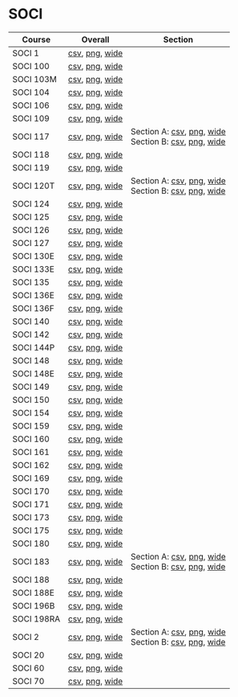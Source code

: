 # SOCI

| Course | Overall | Section |
| ------ | ------- | ------- |
| SOCI 1 | [csv](https://github.com/UCSD-Historical-Enrollment-Data/2025Winter/blob/main/overall/SOCI%201.csv), [png](https://raw.githubusercontent.com/UCSD-Historical-Enrollment-Data/2025Winter/main/plot_overall/SOCI%201.png), [wide](https://raw.githubusercontent.com/UCSD-Historical-Enrollment-Data/2025Winter/main/plot_overall_wide/SOCI%201.png) |  |
| SOCI 100 | [csv](https://github.com/UCSD-Historical-Enrollment-Data/2025Winter/blob/main/overall/SOCI%20100.csv), [png](https://raw.githubusercontent.com/UCSD-Historical-Enrollment-Data/2025Winter/main/plot_overall/SOCI%20100.png), [wide](https://raw.githubusercontent.com/UCSD-Historical-Enrollment-Data/2025Winter/main/plot_overall_wide/SOCI%20100.png) |  |
| SOCI 103M | [csv](https://github.com/UCSD-Historical-Enrollment-Data/2025Winter/blob/main/overall/SOCI%20103M.csv), [png](https://raw.githubusercontent.com/UCSD-Historical-Enrollment-Data/2025Winter/main/plot_overall/SOCI%20103M.png), [wide](https://raw.githubusercontent.com/UCSD-Historical-Enrollment-Data/2025Winter/main/plot_overall_wide/SOCI%20103M.png) |  |
| SOCI 104 | [csv](https://github.com/UCSD-Historical-Enrollment-Data/2025Winter/blob/main/overall/SOCI%20104.csv), [png](https://raw.githubusercontent.com/UCSD-Historical-Enrollment-Data/2025Winter/main/plot_overall/SOCI%20104.png), [wide](https://raw.githubusercontent.com/UCSD-Historical-Enrollment-Data/2025Winter/main/plot_overall_wide/SOCI%20104.png) |  |
| SOCI 106 | [csv](https://github.com/UCSD-Historical-Enrollment-Data/2025Winter/blob/main/overall/SOCI%20106.csv), [png](https://raw.githubusercontent.com/UCSD-Historical-Enrollment-Data/2025Winter/main/plot_overall/SOCI%20106.png), [wide](https://raw.githubusercontent.com/UCSD-Historical-Enrollment-Data/2025Winter/main/plot_overall_wide/SOCI%20106.png) |  |
| SOCI 109 | [csv](https://github.com/UCSD-Historical-Enrollment-Data/2025Winter/blob/main/overall/SOCI%20109.csv), [png](https://raw.githubusercontent.com/UCSD-Historical-Enrollment-Data/2025Winter/main/plot_overall/SOCI%20109.png), [wide](https://raw.githubusercontent.com/UCSD-Historical-Enrollment-Data/2025Winter/main/plot_overall_wide/SOCI%20109.png) |  |
| SOCI 117 | [csv](https://github.com/UCSD-Historical-Enrollment-Data/2025Winter/blob/main/overall/SOCI%20117.csv), [png](https://raw.githubusercontent.com/UCSD-Historical-Enrollment-Data/2025Winter/main/plot_overall/SOCI%20117.png), [wide](https://raw.githubusercontent.com/UCSD-Historical-Enrollment-Data/2025Winter/main/plot_overall_wide/SOCI%20117.png) | Section A: [csv](https://github.com/UCSD-Historical-Enrollment-Data/2025Winter/blob/main/section/SOCI%20117_A.csv), [png](https://raw.githubusercontent.com/UCSD-Historical-Enrollment-Data/2025Winter/main/plot_section/SOCI%20117_A.png), [wide](https://raw.githubusercontent.com/UCSD-Historical-Enrollment-Data/2025Winter/main/plot_section_wide/SOCI%20117_A.png)<br>Section B: [csv](https://github.com/UCSD-Historical-Enrollment-Data/2025Winter/blob/main/section/SOCI%20117_B.csv), [png](https://raw.githubusercontent.com/UCSD-Historical-Enrollment-Data/2025Winter/main/plot_section/SOCI%20117_B.png), [wide](https://raw.githubusercontent.com/UCSD-Historical-Enrollment-Data/2025Winter/main/plot_section_wide/SOCI%20117_B.png) |
| SOCI 118 | [csv](https://github.com/UCSD-Historical-Enrollment-Data/2025Winter/blob/main/overall/SOCI%20118.csv), [png](https://raw.githubusercontent.com/UCSD-Historical-Enrollment-Data/2025Winter/main/plot_overall/SOCI%20118.png), [wide](https://raw.githubusercontent.com/UCSD-Historical-Enrollment-Data/2025Winter/main/plot_overall_wide/SOCI%20118.png) |  |
| SOCI 119 | [csv](https://github.com/UCSD-Historical-Enrollment-Data/2025Winter/blob/main/overall/SOCI%20119.csv), [png](https://raw.githubusercontent.com/UCSD-Historical-Enrollment-Data/2025Winter/main/plot_overall/SOCI%20119.png), [wide](https://raw.githubusercontent.com/UCSD-Historical-Enrollment-Data/2025Winter/main/plot_overall_wide/SOCI%20119.png) |  |
| SOCI 120T | [csv](https://github.com/UCSD-Historical-Enrollment-Data/2025Winter/blob/main/overall/SOCI%20120T.csv), [png](https://raw.githubusercontent.com/UCSD-Historical-Enrollment-Data/2025Winter/main/plot_overall/SOCI%20120T.png), [wide](https://raw.githubusercontent.com/UCSD-Historical-Enrollment-Data/2025Winter/main/plot_overall_wide/SOCI%20120T.png) | Section A: [csv](https://github.com/UCSD-Historical-Enrollment-Data/2025Winter/blob/main/section/SOCI%20120T_A.csv), [png](https://raw.githubusercontent.com/UCSD-Historical-Enrollment-Data/2025Winter/main/plot_section/SOCI%20120T_A.png), [wide](https://raw.githubusercontent.com/UCSD-Historical-Enrollment-Data/2025Winter/main/plot_section_wide/SOCI%20120T_A.png)<br>Section B: [csv](https://github.com/UCSD-Historical-Enrollment-Data/2025Winter/blob/main/section/SOCI%20120T_B.csv), [png](https://raw.githubusercontent.com/UCSD-Historical-Enrollment-Data/2025Winter/main/plot_section/SOCI%20120T_B.png), [wide](https://raw.githubusercontent.com/UCSD-Historical-Enrollment-Data/2025Winter/main/plot_section_wide/SOCI%20120T_B.png) |
| SOCI 124 | [csv](https://github.com/UCSD-Historical-Enrollment-Data/2025Winter/blob/main/overall/SOCI%20124.csv), [png](https://raw.githubusercontent.com/UCSD-Historical-Enrollment-Data/2025Winter/main/plot_overall/SOCI%20124.png), [wide](https://raw.githubusercontent.com/UCSD-Historical-Enrollment-Data/2025Winter/main/plot_overall_wide/SOCI%20124.png) |  |
| SOCI 125 | [csv](https://github.com/UCSD-Historical-Enrollment-Data/2025Winter/blob/main/overall/SOCI%20125.csv), [png](https://raw.githubusercontent.com/UCSD-Historical-Enrollment-Data/2025Winter/main/plot_overall/SOCI%20125.png), [wide](https://raw.githubusercontent.com/UCSD-Historical-Enrollment-Data/2025Winter/main/plot_overall_wide/SOCI%20125.png) |  |
| SOCI 126 | [csv](https://github.com/UCSD-Historical-Enrollment-Data/2025Winter/blob/main/overall/SOCI%20126.csv), [png](https://raw.githubusercontent.com/UCSD-Historical-Enrollment-Data/2025Winter/main/plot_overall/SOCI%20126.png), [wide](https://raw.githubusercontent.com/UCSD-Historical-Enrollment-Data/2025Winter/main/plot_overall_wide/SOCI%20126.png) |  |
| SOCI 127 | [csv](https://github.com/UCSD-Historical-Enrollment-Data/2025Winter/blob/main/overall/SOCI%20127.csv), [png](https://raw.githubusercontent.com/UCSD-Historical-Enrollment-Data/2025Winter/main/plot_overall/SOCI%20127.png), [wide](https://raw.githubusercontent.com/UCSD-Historical-Enrollment-Data/2025Winter/main/plot_overall_wide/SOCI%20127.png) |  |
| SOCI 130E | [csv](https://github.com/UCSD-Historical-Enrollment-Data/2025Winter/blob/main/overall/SOCI%20130E.csv), [png](https://raw.githubusercontent.com/UCSD-Historical-Enrollment-Data/2025Winter/main/plot_overall/SOCI%20130E.png), [wide](https://raw.githubusercontent.com/UCSD-Historical-Enrollment-Data/2025Winter/main/plot_overall_wide/SOCI%20130E.png) |  |
| SOCI 133E | [csv](https://github.com/UCSD-Historical-Enrollment-Data/2025Winter/blob/main/overall/SOCI%20133E.csv), [png](https://raw.githubusercontent.com/UCSD-Historical-Enrollment-Data/2025Winter/main/plot_overall/SOCI%20133E.png), [wide](https://raw.githubusercontent.com/UCSD-Historical-Enrollment-Data/2025Winter/main/plot_overall_wide/SOCI%20133E.png) |  |
| SOCI 135 | [csv](https://github.com/UCSD-Historical-Enrollment-Data/2025Winter/blob/main/overall/SOCI%20135.csv), [png](https://raw.githubusercontent.com/UCSD-Historical-Enrollment-Data/2025Winter/main/plot_overall/SOCI%20135.png), [wide](https://raw.githubusercontent.com/UCSD-Historical-Enrollment-Data/2025Winter/main/plot_overall_wide/SOCI%20135.png) |  |
| SOCI 136E | [csv](https://github.com/UCSD-Historical-Enrollment-Data/2025Winter/blob/main/overall/SOCI%20136E.csv), [png](https://raw.githubusercontent.com/UCSD-Historical-Enrollment-Data/2025Winter/main/plot_overall/SOCI%20136E.png), [wide](https://raw.githubusercontent.com/UCSD-Historical-Enrollment-Data/2025Winter/main/plot_overall_wide/SOCI%20136E.png) |  |
| SOCI 136F | [csv](https://github.com/UCSD-Historical-Enrollment-Data/2025Winter/blob/main/overall/SOCI%20136F.csv), [png](https://raw.githubusercontent.com/UCSD-Historical-Enrollment-Data/2025Winter/main/plot_overall/SOCI%20136F.png), [wide](https://raw.githubusercontent.com/UCSD-Historical-Enrollment-Data/2025Winter/main/plot_overall_wide/SOCI%20136F.png) |  |
| SOCI 140 | [csv](https://github.com/UCSD-Historical-Enrollment-Data/2025Winter/blob/main/overall/SOCI%20140.csv), [png](https://raw.githubusercontent.com/UCSD-Historical-Enrollment-Data/2025Winter/main/plot_overall/SOCI%20140.png), [wide](https://raw.githubusercontent.com/UCSD-Historical-Enrollment-Data/2025Winter/main/plot_overall_wide/SOCI%20140.png) |  |
| SOCI 142 | [csv](https://github.com/UCSD-Historical-Enrollment-Data/2025Winter/blob/main/overall/SOCI%20142.csv), [png](https://raw.githubusercontent.com/UCSD-Historical-Enrollment-Data/2025Winter/main/plot_overall/SOCI%20142.png), [wide](https://raw.githubusercontent.com/UCSD-Historical-Enrollment-Data/2025Winter/main/plot_overall_wide/SOCI%20142.png) |  |
| SOCI 144P | [csv](https://github.com/UCSD-Historical-Enrollment-Data/2025Winter/blob/main/overall/SOCI%20144P.csv), [png](https://raw.githubusercontent.com/UCSD-Historical-Enrollment-Data/2025Winter/main/plot_overall/SOCI%20144P.png), [wide](https://raw.githubusercontent.com/UCSD-Historical-Enrollment-Data/2025Winter/main/plot_overall_wide/SOCI%20144P.png) |  |
| SOCI 148 | [csv](https://github.com/UCSD-Historical-Enrollment-Data/2025Winter/blob/main/overall/SOCI%20148.csv), [png](https://raw.githubusercontent.com/UCSD-Historical-Enrollment-Data/2025Winter/main/plot_overall/SOCI%20148.png), [wide](https://raw.githubusercontent.com/UCSD-Historical-Enrollment-Data/2025Winter/main/plot_overall_wide/SOCI%20148.png) |  |
| SOCI 148E | [csv](https://github.com/UCSD-Historical-Enrollment-Data/2025Winter/blob/main/overall/SOCI%20148E.csv), [png](https://raw.githubusercontent.com/UCSD-Historical-Enrollment-Data/2025Winter/main/plot_overall/SOCI%20148E.png), [wide](https://raw.githubusercontent.com/UCSD-Historical-Enrollment-Data/2025Winter/main/plot_overall_wide/SOCI%20148E.png) |  |
| SOCI 149 | [csv](https://github.com/UCSD-Historical-Enrollment-Data/2025Winter/blob/main/overall/SOCI%20149.csv), [png](https://raw.githubusercontent.com/UCSD-Historical-Enrollment-Data/2025Winter/main/plot_overall/SOCI%20149.png), [wide](https://raw.githubusercontent.com/UCSD-Historical-Enrollment-Data/2025Winter/main/plot_overall_wide/SOCI%20149.png) |  |
| SOCI 150 | [csv](https://github.com/UCSD-Historical-Enrollment-Data/2025Winter/blob/main/overall/SOCI%20150.csv), [png](https://raw.githubusercontent.com/UCSD-Historical-Enrollment-Data/2025Winter/main/plot_overall/SOCI%20150.png), [wide](https://raw.githubusercontent.com/UCSD-Historical-Enrollment-Data/2025Winter/main/plot_overall_wide/SOCI%20150.png) |  |
| SOCI 154 | [csv](https://github.com/UCSD-Historical-Enrollment-Data/2025Winter/blob/main/overall/SOCI%20154.csv), [png](https://raw.githubusercontent.com/UCSD-Historical-Enrollment-Data/2025Winter/main/plot_overall/SOCI%20154.png), [wide](https://raw.githubusercontent.com/UCSD-Historical-Enrollment-Data/2025Winter/main/plot_overall_wide/SOCI%20154.png) |  |
| SOCI 159 | [csv](https://github.com/UCSD-Historical-Enrollment-Data/2025Winter/blob/main/overall/SOCI%20159.csv), [png](https://raw.githubusercontent.com/UCSD-Historical-Enrollment-Data/2025Winter/main/plot_overall/SOCI%20159.png), [wide](https://raw.githubusercontent.com/UCSD-Historical-Enrollment-Data/2025Winter/main/plot_overall_wide/SOCI%20159.png) |  |
| SOCI 160 | [csv](https://github.com/UCSD-Historical-Enrollment-Data/2025Winter/blob/main/overall/SOCI%20160.csv), [png](https://raw.githubusercontent.com/UCSD-Historical-Enrollment-Data/2025Winter/main/plot_overall/SOCI%20160.png), [wide](https://raw.githubusercontent.com/UCSD-Historical-Enrollment-Data/2025Winter/main/plot_overall_wide/SOCI%20160.png) |  |
| SOCI 161 | [csv](https://github.com/UCSD-Historical-Enrollment-Data/2025Winter/blob/main/overall/SOCI%20161.csv), [png](https://raw.githubusercontent.com/UCSD-Historical-Enrollment-Data/2025Winter/main/plot_overall/SOCI%20161.png), [wide](https://raw.githubusercontent.com/UCSD-Historical-Enrollment-Data/2025Winter/main/plot_overall_wide/SOCI%20161.png) |  |
| SOCI 162 | [csv](https://github.com/UCSD-Historical-Enrollment-Data/2025Winter/blob/main/overall/SOCI%20162.csv), [png](https://raw.githubusercontent.com/UCSD-Historical-Enrollment-Data/2025Winter/main/plot_overall/SOCI%20162.png), [wide](https://raw.githubusercontent.com/UCSD-Historical-Enrollment-Data/2025Winter/main/plot_overall_wide/SOCI%20162.png) |  |
| SOCI 169 | [csv](https://github.com/UCSD-Historical-Enrollment-Data/2025Winter/blob/main/overall/SOCI%20169.csv), [png](https://raw.githubusercontent.com/UCSD-Historical-Enrollment-Data/2025Winter/main/plot_overall/SOCI%20169.png), [wide](https://raw.githubusercontent.com/UCSD-Historical-Enrollment-Data/2025Winter/main/plot_overall_wide/SOCI%20169.png) |  |
| SOCI 170 | [csv](https://github.com/UCSD-Historical-Enrollment-Data/2025Winter/blob/main/overall/SOCI%20170.csv), [png](https://raw.githubusercontent.com/UCSD-Historical-Enrollment-Data/2025Winter/main/plot_overall/SOCI%20170.png), [wide](https://raw.githubusercontent.com/UCSD-Historical-Enrollment-Data/2025Winter/main/plot_overall_wide/SOCI%20170.png) |  |
| SOCI 171 | [csv](https://github.com/UCSD-Historical-Enrollment-Data/2025Winter/blob/main/overall/SOCI%20171.csv), [png](https://raw.githubusercontent.com/UCSD-Historical-Enrollment-Data/2025Winter/main/plot_overall/SOCI%20171.png), [wide](https://raw.githubusercontent.com/UCSD-Historical-Enrollment-Data/2025Winter/main/plot_overall_wide/SOCI%20171.png) |  |
| SOCI 173 | [csv](https://github.com/UCSD-Historical-Enrollment-Data/2025Winter/blob/main/overall/SOCI%20173.csv), [png](https://raw.githubusercontent.com/UCSD-Historical-Enrollment-Data/2025Winter/main/plot_overall/SOCI%20173.png), [wide](https://raw.githubusercontent.com/UCSD-Historical-Enrollment-Data/2025Winter/main/plot_overall_wide/SOCI%20173.png) |  |
| SOCI 175 | [csv](https://github.com/UCSD-Historical-Enrollment-Data/2025Winter/blob/main/overall/SOCI%20175.csv), [png](https://raw.githubusercontent.com/UCSD-Historical-Enrollment-Data/2025Winter/main/plot_overall/SOCI%20175.png), [wide](https://raw.githubusercontent.com/UCSD-Historical-Enrollment-Data/2025Winter/main/plot_overall_wide/SOCI%20175.png) |  |
| SOCI 180 | [csv](https://github.com/UCSD-Historical-Enrollment-Data/2025Winter/blob/main/overall/SOCI%20180.csv), [png](https://raw.githubusercontent.com/UCSD-Historical-Enrollment-Data/2025Winter/main/plot_overall/SOCI%20180.png), [wide](https://raw.githubusercontent.com/UCSD-Historical-Enrollment-Data/2025Winter/main/plot_overall_wide/SOCI%20180.png) |  |
| SOCI 183 | [csv](https://github.com/UCSD-Historical-Enrollment-Data/2025Winter/blob/main/overall/SOCI%20183.csv), [png](https://raw.githubusercontent.com/UCSD-Historical-Enrollment-Data/2025Winter/main/plot_overall/SOCI%20183.png), [wide](https://raw.githubusercontent.com/UCSD-Historical-Enrollment-Data/2025Winter/main/plot_overall_wide/SOCI%20183.png) | Section A: [csv](https://github.com/UCSD-Historical-Enrollment-Data/2025Winter/blob/main/section/SOCI%20183_A.csv), [png](https://raw.githubusercontent.com/UCSD-Historical-Enrollment-Data/2025Winter/main/plot_section/SOCI%20183_A.png), [wide](https://raw.githubusercontent.com/UCSD-Historical-Enrollment-Data/2025Winter/main/plot_section_wide/SOCI%20183_A.png)<br>Section B: [csv](https://github.com/UCSD-Historical-Enrollment-Data/2025Winter/blob/main/section/SOCI%20183_B.csv), [png](https://raw.githubusercontent.com/UCSD-Historical-Enrollment-Data/2025Winter/main/plot_section/SOCI%20183_B.png), [wide](https://raw.githubusercontent.com/UCSD-Historical-Enrollment-Data/2025Winter/main/plot_section_wide/SOCI%20183_B.png) |
| SOCI 188 | [csv](https://github.com/UCSD-Historical-Enrollment-Data/2025Winter/blob/main/overall/SOCI%20188.csv), [png](https://raw.githubusercontent.com/UCSD-Historical-Enrollment-Data/2025Winter/main/plot_overall/SOCI%20188.png), [wide](https://raw.githubusercontent.com/UCSD-Historical-Enrollment-Data/2025Winter/main/plot_overall_wide/SOCI%20188.png) |  |
| SOCI 188E | [csv](https://github.com/UCSD-Historical-Enrollment-Data/2025Winter/blob/main/overall/SOCI%20188E.csv), [png](https://raw.githubusercontent.com/UCSD-Historical-Enrollment-Data/2025Winter/main/plot_overall/SOCI%20188E.png), [wide](https://raw.githubusercontent.com/UCSD-Historical-Enrollment-Data/2025Winter/main/plot_overall_wide/SOCI%20188E.png) |  |
| SOCI 196B | [csv](https://github.com/UCSD-Historical-Enrollment-Data/2025Winter/blob/main/overall/SOCI%20196B.csv), [png](https://raw.githubusercontent.com/UCSD-Historical-Enrollment-Data/2025Winter/main/plot_overall/SOCI%20196B.png), [wide](https://raw.githubusercontent.com/UCSD-Historical-Enrollment-Data/2025Winter/main/plot_overall_wide/SOCI%20196B.png) |  |
| SOCI 198RA | [csv](https://github.com/UCSD-Historical-Enrollment-Data/2025Winter/blob/main/overall/SOCI%20198RA.csv), [png](https://raw.githubusercontent.com/UCSD-Historical-Enrollment-Data/2025Winter/main/plot_overall/SOCI%20198RA.png), [wide](https://raw.githubusercontent.com/UCSD-Historical-Enrollment-Data/2025Winter/main/plot_overall_wide/SOCI%20198RA.png) |  |
| SOCI 2 | [csv](https://github.com/UCSD-Historical-Enrollment-Data/2025Winter/blob/main/overall/SOCI%202.csv), [png](https://raw.githubusercontent.com/UCSD-Historical-Enrollment-Data/2025Winter/main/plot_overall/SOCI%202.png), [wide](https://raw.githubusercontent.com/UCSD-Historical-Enrollment-Data/2025Winter/main/plot_overall_wide/SOCI%202.png) | Section A: [csv](https://github.com/UCSD-Historical-Enrollment-Data/2025Winter/blob/main/section/SOCI%202_A.csv), [png](https://raw.githubusercontent.com/UCSD-Historical-Enrollment-Data/2025Winter/main/plot_section/SOCI%202_A.png), [wide](https://raw.githubusercontent.com/UCSD-Historical-Enrollment-Data/2025Winter/main/plot_section_wide/SOCI%202_A.png)<br>Section B: [csv](https://github.com/UCSD-Historical-Enrollment-Data/2025Winter/blob/main/section/SOCI%202_B.csv), [png](https://raw.githubusercontent.com/UCSD-Historical-Enrollment-Data/2025Winter/main/plot_section/SOCI%202_B.png), [wide](https://raw.githubusercontent.com/UCSD-Historical-Enrollment-Data/2025Winter/main/plot_section_wide/SOCI%202_B.png) |
| SOCI 20 | [csv](https://github.com/UCSD-Historical-Enrollment-Data/2025Winter/blob/main/overall/SOCI%2020.csv), [png](https://raw.githubusercontent.com/UCSD-Historical-Enrollment-Data/2025Winter/main/plot_overall/SOCI%2020.png), [wide](https://raw.githubusercontent.com/UCSD-Historical-Enrollment-Data/2025Winter/main/plot_overall_wide/SOCI%2020.png) |  |
| SOCI 60 | [csv](https://github.com/UCSD-Historical-Enrollment-Data/2025Winter/blob/main/overall/SOCI%2060.csv), [png](https://raw.githubusercontent.com/UCSD-Historical-Enrollment-Data/2025Winter/main/plot_overall/SOCI%2060.png), [wide](https://raw.githubusercontent.com/UCSD-Historical-Enrollment-Data/2025Winter/main/plot_overall_wide/SOCI%2060.png) |  |
| SOCI 70 | [csv](https://github.com/UCSD-Historical-Enrollment-Data/2025Winter/blob/main/overall/SOCI%2070.csv), [png](https://raw.githubusercontent.com/UCSD-Historical-Enrollment-Data/2025Winter/main/plot_overall/SOCI%2070.png), [wide](https://raw.githubusercontent.com/UCSD-Historical-Enrollment-Data/2025Winter/main/plot_overall_wide/SOCI%2070.png) |  |
